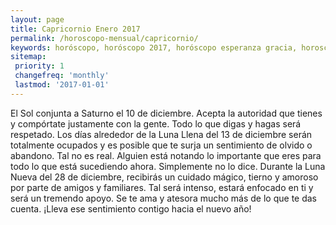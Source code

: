 ```yaml
---
layout: page
title: Capricornio Enero 2017 
permalink: /horoscopo-mensual/capricornio/
keywords: horóscopo, horóscopo 2017, horóscopo esperanza gracia, horoscop, horóscopos gratis, horoscopo capricornio, horoscopo capricornio 2017, Tarot, Astrologia, Zodíaco, capricornio, horoscopo gratis, horoscopo del mes 
sitemap:
 priority: 1
 changefreq: 'monthly'
 lastmod: '2017-01-01'
---
```


 El Sol conjunta a Saturno el 10 de diciembre. Acepta la autoridad que tienes y compórtate justamente con la gente. Todo lo que digas y hagas será respetado. Los días alrededor de la Luna Llena del 13 de diciembre serán totalmente ocupados y es posible que te surja un sentimiento de olvido o abandono. Tal no es real. Alguien está notando lo importante que eres para todo lo que está sucediendo ahora. Simplemente no lo dice. Durante la Luna Nueva del 28 de diciembre, recibirás un cuidado mágico, tierno y amoroso por parte de amigos y familiares. Tal será intenso, estará enfocado en ti y será un tremendo apoyo. Se te ama y atesora mucho más de lo que te das cuenta. ¡Lleva ese sentimiento contigo hacia el nuevo año!
